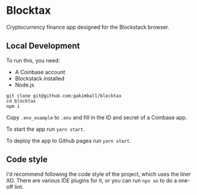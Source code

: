 # Blocktax

Cryptocurrency finance app designed for the Blockstack browser.

## Local Development

To run this, you need:

- A Coinbase account
- Blockstack installed
- Node.js

```shell
git clone git@github.com:gakimball/blocktax
cd blocktax
npm i
```

Copy `.env_example` to `.env` and fill in the ID and secret of a Coinbase app.

To start the app run `yarn start`.

To deploy the app to Github pages run `yarn start`.


## Code style

I'd recommend following the code style of the project, which uses the liner XO. There are various IDE plugins for it, or you can run `npx xo` to do a one-off lint.
